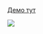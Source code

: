 [Демо тут](https://balance-pl.github.io/react-hook-form-forms/#/employee-info-form)

![](https://balance-pl.github.io/react-hook-form-forms/employee-info-form.png)
